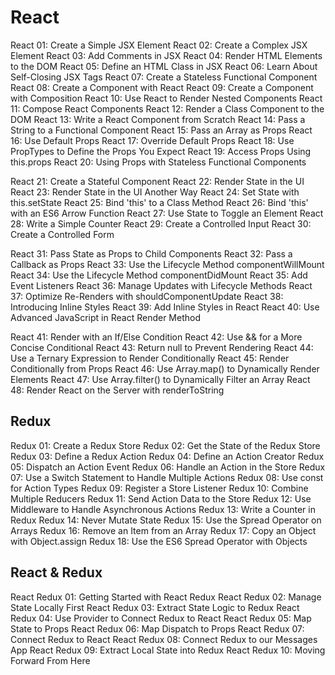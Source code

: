# React

React 01: Create a Simple JSX Element
React 02: Create a Complex JSX Element
React 03: Add Comments in JSX
React 04: Render HTML Elements to the DOM
React 05: Define an HTML Class in JSX
React 06: Learn About Self-Closing JSX Tags
React 07: Create a Stateless Functional Component
React 08: Create a Component with React
React 09: Create a Component with Composition
React 10: Use React to Render Nested Components
React 11: Compose React Components
React 12: Render a Class Component to the DOM
React 13: Write a React Component from Scratch
React 14: Pass a String to a Functional Component
React 15: Pass an Array as Props
React 16: Use Default Props
React 17: Override Default Props
React 18: Use PropTypes to Define the Props You Expect
React 19: Access Props Using this.props
React 20: Using Props with Stateless Functional Components

React 21: Create a Stateful Component
React 22: Render State in the UI
React 23: Render State in the UI Another Way
React 24: Set State with this.setState
React 25: Bind 'this' to a Class Method
React 26: Bind 'this' with an ES6 Arrow Function
React 27: Use State to Toggle an Element
React 28: Write a Simple Counter
React 29: Create a Controlled Input
React 30: Create a Controlled Form

React 31: Pass State as Props to Child Components
React 32: Pass a Callback as Props
React 33: Use the Lifecycle Method componentWillMount
React 34: Use the Lifecycle Method componentDidMount
React 35: Add Event Listeners
React 36: Manage Updates with Lifecycle Methods
React 37: Optimize Re-Renders with shouldComponentUpdate
React 38: Introducing Inline Styles
React 39: Add Inline Styles in React
React 40: Use Advanced JavaScript in React Render Method

React 41: Render with an If/Else Condition
React 42: Use && for a More Concise Conditional
React 43: Return null to Prevent Rendering
React 44: Use a Ternary Expression to Render Conditionally
React 45: Render Conditionally from Props
React 46: Use Array.map() to Dynamically Render Elements
React 47: Use Array.filter() to Dynamically Filter an Array
React 48: Render React on the Server with renderToString


## Redux

Redux 01: Create a Redux Store
Redux 02: Get the State of the Redux Store
Redux 03: Define a Redux Action
Redux 04: Define an Action Creator
Redux 05: Dispatch an Action Event
Redux 06: Handle an Action in the Store
Redux 07: Use a Switch Statement to Handle Multiple Actions
Redux 08: Use const for Action Types
Redux 09: Register a Store Listener
Redux 10: Combine Multiple Reducers
Redux 11: Send Action Data to the Store
Redux 12: Use Middleware to Handle Asynchronous Actions
Redux 13: Write a Counter in Redux
Redux 14: Never Mutate State
Redux 15: Use the Spread Operator on Arrays
Redux 16: Remove an Item from an Array
Redux 17: Copy an Object with Object.assign
Redux 18: Use the ES6 Spread Operator with Objects

## React & Redux

React Redux 01: Getting Started with React Redux
React Redux 02: Manage State Locally First
React Redux 03: Extract State Logic to Redux
React Redux 04: Use Provider to Connect Redux to React
React Redux 05: Map State to Props
React Redux 06: Map Dispatch to Props
React Redux 07: Connect Redux to React
React Redux 08: Connect Redux to our Messages App
React Redux 09: Extract Local State into Redux
React Redux 10: Moving Forward From Here
